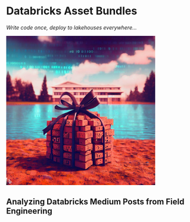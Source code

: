 # Databricks Asset Bundles

_Write code once, deploy to lakehouses everywhere..._

<img src='./data/bundle.jpeg' width=400>

## Analyzing Databricks Medium Posts from Field Engineering
